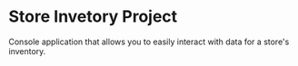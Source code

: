 # Store Invetory Project

Console application that allows you to easily interact with data for a store's inventory.  
